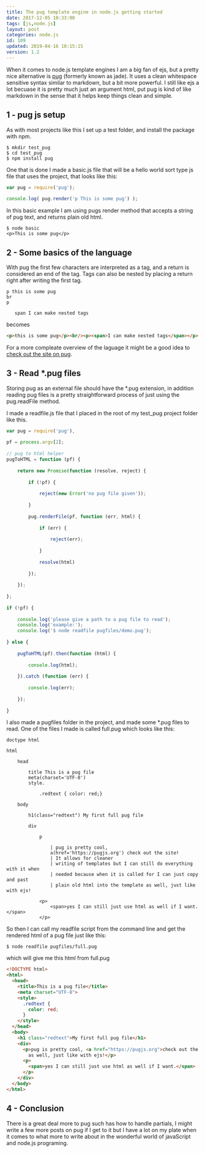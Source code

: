 ```yaml
---
title: The pug template engine in node.js getting started
date: 2017-12-05 10:33:00
tags: [js,node.js]
layout: post
categories: node.js
id: 109
updated: 2019-04-16 10:15:15
version: 1.2
---
```


When it comes to node.js template engines I am a big fan of ejs, but a pretty nice alternative is [pug](https://www.npmjs.com/package/pug) (formerly known as jade). It uses a clean whitespace sensitive syntax similar to markdown, but a bit more powerful. I still like ejs a lot becuase it is pretty much just an argument html, put pug is kind of like markdown in the sense that it helps keep things clean and simple.

<!-- more -->

## 1 - pug js setup

As with most projects like this I set up a test folder, and install the package with npm.

```
$ mkdir test_pug
$ cd test_pug
$ npm install pug
```

One that is done I made a basic.js file that will be a hello world sort type js file that uses the project, that looks like this:

```js
var pug = require('pug');
 
console.log( pug.render('p This is some pug') );
```

In this basic example I am using pugs render method that accepts a string of pug text, and returns plain old html.

```
$ node basic
<p>This is some pug</p>
```

## 2 - Some basics of the language

With pug the first few characters are interpreted as a tag, and a return is considered an end of the tag. Tags can also be nested by placing a return right after writing the first tag.

```
p this is some pug
br
p
 
   span I can make nested tags
```

becomes

```html
<p>this is some pug</p><br/><p><span>I can make nested tags</span></p>
```

For a more compleate overview of the laguage it might be a good idea to [check out the site on pug](https://pugjs.org/api/getting-started.html).

## 3 - Read *.pug files

Storing pug as an external file should have the *.pug extension, in addition reading pug files is a pretty straightforward process of just using the pug.readFile method.

I made a readfile.js file that I placed in the root of my test_pug project folder like this.

```js
var pug = require('pug'),
 
pf = process.argv[2];
 
// pug to html helper
pugToHTML = function (pf) {
 
    return new Promise(function (resolve, reject) {
 
        if (!pf) {
 
            reject(new Error('no pug file given'));
 
        }
 
        pug.renderFile(pf, function (err, html) {
 
            if (err) {
 
                reject(err);
 
            }
 
            resolve(html)
 
        });
 
    });
 
};
 
if (!pf) {
 
    console.log('please give a path to a pug file to read');
    console.log('example:');
    console.log('$ node readfile pugfiles/demo.pug');
 
} else {
 
    pugToHTML(pf).then(function (html) {
 
        console.log(html);
 
    }).catch (function (err) {
 
        console.log(err);
 
    });
 
}
```

I also made a pugfiles folder in the project, and made some *.pug files to read. One of the files I made is called full.pug which looks like this:

```
doctype html
 
html
 
    head
 
        title This is a pug file
        meta(charset='UTF-8')
        style.
 
            .redtext { color: red;}
 
    body
 
        h1(class="redtext") My first full pug file
 
        div
 
            p
 
                | pug is pretty cool, 
                a(href='https://pugjs.org') check out the site! 
                | It allows for cleaner 
                | writing of templates but I can still do everything with it when 
                | needed because when it is called for I can just copy and past 
                | plain old html into the template as well, just like with ejs!
 
            <p>
                <span>yes I can still just use html as well if I want.</span>
            </p>
```

So then I can call my readfile script from the command line and get the rendered html of a pug file just like this:

```
$ node readfile pugfiles/full.pug
```

which will give me this html from full.pug

```html
<!DOCTYPE html>
<html>
  <head>
    <title>This is a pug file</title>
    <meta charset="UTF-8">
    <style>
      .redtext {
        color: red;
      }
    </style>
  </head>
  <body>
    <h1 class="redtext">My first full pug file</h1>
    <div>
      <p>pug is pretty cool, <a href="https://pugjs.org">check out the site! </a>It allows for cleaner writing of templates but I can still do everything with it when needed because when it is called for I can just copy and past plain old html into the template
        as well, just like with ejs!</p>
      <p>
        <span>yes I can still just use html as well if I want.</span>
      </p>
    </div>
  </body>
</html>
```

## 4 - Conclusion

There is a great deal more to pug such has how to handle partials, I might write a few more posts on pug if I get to it but I have a lot on my plate when it comes to what more to write about in the wonderful world of javaScript and node.js programing.